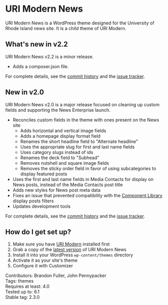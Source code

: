 # URI Modern News

URI Modern News is a WordPress theme designed for the University of Rhode Island news site. It is a child theme of URI Modern.

## What's new in v2.2

URI Modern News v2.2 is a minor release.

- Adds a composer.json file. 

For complete details, see the [commit history](https://github.com/uriweb/uri-modern-news/pull/27/commits) and the [issue tracker](https://github.com/uriweb/uri-modern-news/issues).

## New in v2.0

URI Modern News v2.0 is a major release focused on cleaning up custom fields and supporting the News Enterprise launch.

- Reconciles custom fields in the theme with ones present on the News site
  - Adds horizontal and vertical image fields
  - Adds a homepage display format field
  - Renames the short headline field to "Alternate headline"
  - Uses the appropriate slug for first and last name fields
  - Uses category slugs instead of ids
  - Renames the deck field to "Subhead"
  - Removes nutshell and square image fields
  - Removes the sticky order field in favor of using subcategories to display featured posts
- Uses the first and last name fields in Media Contacts for display on News posts, instead of the Media Contacts post title
- Adds new styles for News post meta data
- Fixes an issue that prevented compatibility with the [Component Library](https://github.com/uriweb/uri-component-library) display posts filters
- Updates development tools

For complete details, see the [commit history](https://github.com/uriweb/uri-modern-news/pull/25/commits) and the [issue tracker](https://github.com/uriweb/uri-modern-news/issues).

## How do I get set up?

1. Make sure you have [URI Modern](https://github.com/uriweb/uri-modern) installed first
2. Grab a copy of the [latest version](https://github.com/uriweb/uri-modern-news/releases/latest) of URI Modern News
3. Install it into your WordPress `wp-content/themes` directory
4. Activate it as your site's theme
5. Configure it with Customizer

Contributors: Brandon Fuller, John Pennypacker  
Tags: themes  
Requires at least: 4.0  
Tested up to: 6.1  
Stable tag: 2.3.0  
